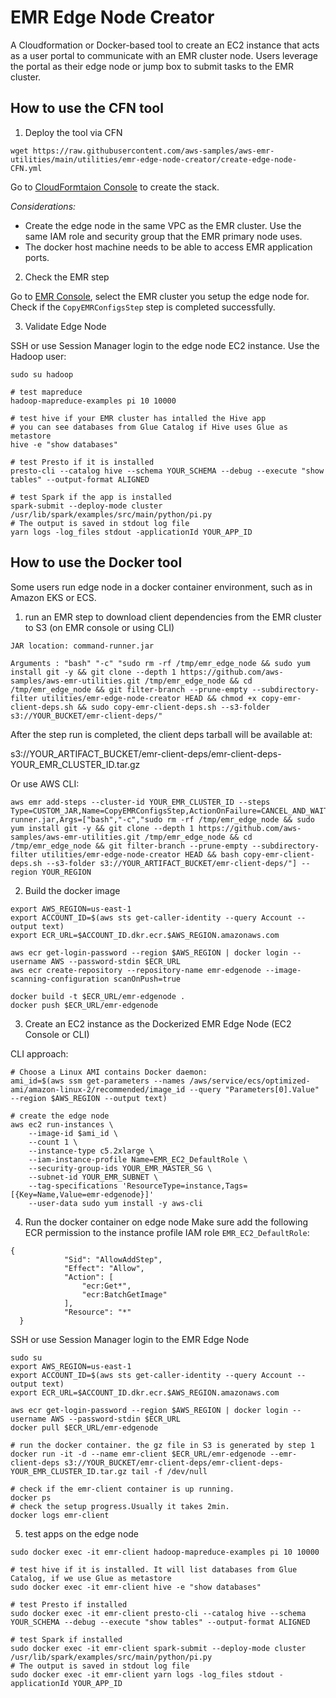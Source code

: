 # EMR Edge Node Creator

A Cloudformation or Docker-based tool to create an EC2 instance that acts as a user portal to communicate with an EMR cluster node. Users leverage the portal as their edge node or jump box to submit tasks to the EMR cluster.

## How to use the CFN tool
1. Deploy the tool via CFN
```
wget https://raw.githubusercontent.com/aws-samples/aws-emr-utilities/main/utilities/emr-edge-node-creator/create-edge-node-CFN.yml
```
Go to [CloudFormtaion Console](https://console.aws.amazon.com/cloudformation/home) to create the stack.

*Considerations:*
- Create the edge node in the same VPC as the EMR cluster. Use the same IAM role and security group that the EMR primary node uses.
- The docker host machine needs to be able to access EMR application ports.


2. Check the EMR step

Go to [EMR Console](https://us-east-1.console.aws.amazon.com/elasticmapreduce), select the EMR cluster you setup the edge node for. Check if the `CopyEMRConfigsStep` step is completed successfully.


3. Validate Edge Node 

SSH or use Session Manager login to the edge node EC2 instance. Use the Hadoop user:
```
sudo su hadoop
```

```
# test mapreduce
hadoop-mapreduce-examples pi 10 10000

# test hive if your EMR cluster has intalled the Hive app
# you can see databases from Glue Catalog if Hive uses Glue as metastore
hive -e "show databases"

# test Presto if it is installed
presto-cli --catalog hive --schema YOUR_SCHEMA --debug --execute "show tables" --output-format ALIGNED

# test Spark if the app is installed
spark-submit --deploy-mode cluster /usr/lib/spark/examples/src/main/python/pi.py
# The output is saved in stdout log file
yarn logs -log_files stdout -applicationId YOUR_APP_ID
```

## How to use the Docker tool

Some users run edge node in a docker container environment, such as in Amazon EKS or ECS. 

1. run an EMR step to download client dependencies from the EMR cluster to S3 (on EMR console or using CLI)

```
JAR location: command-runner.jar

Arguments : "bash" "-c" "sudo rm -rf /tmp/emr_edge_node && sudo yum install git -y && git clone --depth 1 https://github.com/aws-samples/aws-emr-utilities.git /tmp/emr_edge_node && cd /tmp/emr_edge_node && git filter-branch --prune-empty --subdirectory-filter utilities/emr-edge-node-creator HEAD && chmod +x copy-emr-client-deps.sh && sudo copy-emr-client-deps.sh --s3-folder s3://YOUR_BUCKET/emr-client-deps/"
```

After the step run is completed, the client deps tarball will be available at:

s3://YOUR_ARTIFACT_BUCKET/emr-client-deps/emr-client-deps-YOUR_EMR_CLUSTER_ID.tar.gz

Or use AWS CLI:
```
aws emr add-steps --cluster-id YOUR_EMR_CLUSTER_ID --steps Type=CUSTOM_JAR,Name=CopyEMRConfigsStep,ActionOnFailure=CANCEL_AND_WAIT,Jar=command-runner.jar,Args=["bash","-c","sudo rm -rf /tmp/emr_edge_node && sudo yum install git -y && git clone --depth 1 https://github.com/aws-samples/aws-emr-utilities.git /tmp/emr_edge_node && cd /tmp/emr_edge_node && git filter-branch --prune-empty --subdirectory-filter utilities/emr-edge-node-creator HEAD && bash copy-emr-client-deps.sh --s3-folder s3://YOUR_ARTIFACT_BUCKET/emr-client-deps/"] --region YOUR_REGION
```
2. Build the docker image
```
export AWS_REGION=us-east-1
export ACCOUNT_ID=$(aws sts get-caller-identity --query Account --output text)
export ECR_URL=$ACCOUNT_ID.dkr.ecr.$AWS_REGION.amazonaws.com

aws ecr get-login-password --region $AWS_REGION | docker login --username AWS --password-stdin $ECR_URL
aws ecr create-repository --repository-name emr-edgenode --image-scanning-configuration scanOnPush=true

docker build -t $ECR_URL/emr-edgenode .
docker push $ECR_URL/emr-edgenode
```

3. Create an EC2 instance as the Dockerized EMR Edge Node (EC2 Console or CLI)

CLI approach:
```
# Choose a Linux AMI contains Docker daemon:
ami_id=$(aws ssm get-parameters --names /aws/service/ecs/optimized-ami/amazon-linux-2/recommended/image_id --query "Parameters[0].Value" --region $AWS_REGION --output text)

# create the edge node
aws ec2 run-instances \
    --image-id $ami_id \
    --count 1 \
    --instance-type c5.2xlarge \
    --iam-instance-profile Name=EMR_EC2_DefaultRole \
    --security-group-ids YOUR_EMR_MASTER_SG \
    --subnet-id YOUR_EMR_SUBNET \
    --tag-specifications 'ResourceType=instance,Tags=[{Key=Name,Value=emr-edgenode}]'
    --user-data sudo yum install -y aws-cli
```

4. Run the docker container on edge node
Make sure add the following ECR permission to the instance profile IAM role `EMR_EC2_DefaultRole`:
```
{
            "Sid": "AllowAddStep",
            "Effect": "Allow",
            "Action": [
                "ecr:Get*",
                "ecr:BatchGetImage"
            ],
            "Resource": "*"
  }
```

SSH or use Session Manager login to the EMR Edge Node
```
sudo su
export AWS_REGION=us-east-1
export ACCOUNT_ID=$(aws sts get-caller-identity --query Account --output text)
export ECR_URL=$ACCOUNT_ID.dkr.ecr.$AWS_REGION.amazonaws.com

aws ecr get-login-password --region $AWS_REGION | docker login --username AWS --password-stdin $ECR_URL
docker pull $ECR_URL/emr-edgenode
```

```
# run the docker container. the gz file in S3 is generated by step 1
docker run -it -d --name emr-client $ECR_URL/emr-edgenode --emr-client-deps s3://YOUR_BUCKET/emr-client-deps/emr-client-deps-YOUR_EMR_CLUSTER_ID.tar.gz tail -f /dev/null

# check if the emr-client container is up running.
docker ps
# check the setup progress.Usually it takes 2min.
docker logs emr-client
```

5. test apps on the edge node
```
sudo docker exec -it emr-client hadoop-mapreduce-examples pi 10 10000

# test hive if it is installed. It will list databases from Glue Catalog, if we use Glue as metastore
sudo docker exec -it emr-client hive -e "show databases"

# test Presto if installed
sudo docker exec -it emr-client presto-cli --catalog hive --schema YOUR_SCHEMA --debug --execute "show tables" --output-format ALIGNED

# test Spark if installed
sudo docker exec -it emr-client spark-submit --deploy-mode cluster /usr/lib/spark/examples/src/main/python/pi.py
# The output is saved in stdout log file
sudo docker exec -it emr-client yarn logs -log_files stdout -applicationId YOUR_APP_ID
```

